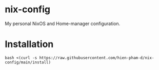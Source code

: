 # nix-config

My personal NixOS and Home-manager configuration.

# Installation

``` shell
bash <(curl -s https://raw.githubusercontent.com/hien-pham-d/nix-config/main/install)
```
